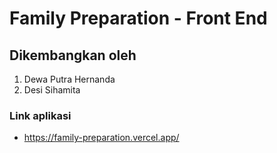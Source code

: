 # Family Preparation - Front End

## Dikembangkan oleh
  <ol>
    <li>Dewa Putra Hernanda</li>
    <li>Desi Sihamita</li>
  </ol>
  
### Link aplikasi
- https://family-preparation.vercel.app/


